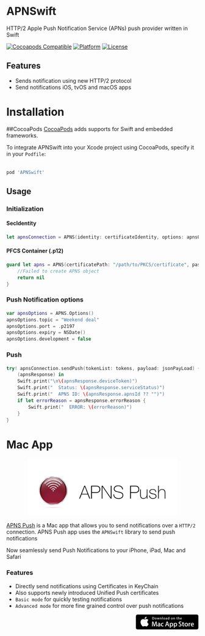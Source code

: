 # APNSwift
HTTP/2 Apple Push Notification Service (APNs) push provider written in Swift

[![Cocoapods Compatible](https://img.shields.io/cocoapods/v/APNSwift.svg)](https://img.shields.io/cocoapods/v/APNSwift.svg)
[![Platform](https://img.shields.io/cocoapods/p/APNSwift.svg?style=flat)](http://cocoadocs.org/docsets/APNSwift)
[![License](https://img.shields.io/cocoapods/l/APNSwift.svg?style=flat)](http://cocoadocs.org/docsets/APNSwift)


## Features
- Sends notification using new HTTP/2 protocol
- Send notifications iOS, tvOS and macOS apps

# Installation
##CocoaPods
[CocoaPods](http://cocoapods.org) adds supports for Swift and embedded frameworks.

To integrate APNSwift into your Xcode project using CocoaPods, specify it in your `Podfile`:

```ruby

pod 'APNSwift'
```

## Usage

### Initialization
#### SecIdentity
```swift
let apnsConnection = APNS(identity: certificateIdentity, options: apnsOptions)
```
#### PFCS Container (.p12)
```swift
guard let apns = APNS(certificatePath: "/path/to/PKCS/certificate", passphrase: "********") else {
    //Failed to create APNS object
    return nil
}

```

### Push Notification options
```swift
var apnsOptions = APNS.Options()
apnsOptions.topic = "Weekend deal"
apnsOptions.port = .p2197
apnsOptions.expiry = NSDate()
apnsOptions.development = false
```

### Push
```swift
try! apnsConnection.sendPush(tokenList: tokens, payload: jsonPayLoad) {
    (apnsResponse) in
    Swift.print("\n\(apnsResponse.deviceToken)")
    Swift.print("  Status: \(apnsResponse.serviceStatus)")
    Swift.print("  APNS ID: \(apnsResponse.apnsId ?? "")")
    if let errorReason = apnsResponse.errorReason {
        Swift.print("  ERROR: \(errorReason)")
    }
}
```
# Mac App

<p align="center">
<a href="https://itunes.apple.com/us/app/apns-push/id1137371380?ls=1&mt=12">
    <img src="img/banner.png" height="150">
</a>
</p>

[APNS Push](https://itunes.apple.com/us/app/apns-push/id1137371380?ls=1&mt=12) is a Mac app that allows you to send notifications over a `HTTP/2` connection. APNS Push app uses the `APNSwift` library to send push notifications

Now seamlessly send Push Notifications to your iPhone, iPad, Mac and Safari

### Features
- Directly send notifications using Certificates in KeyChain
- Also supports newly introduced Unified Push certificates
- `Basic mode` for quickly testing notifications
- `Advanced mode` for more fine grained control over push notifications

<p align="right">
<a href="https://itunes.apple.com/us/app/apns-push/id1137371380?ls=1&mt=12">
    <img src="img/mac_app_store_badge.png">
</a>
</p>
